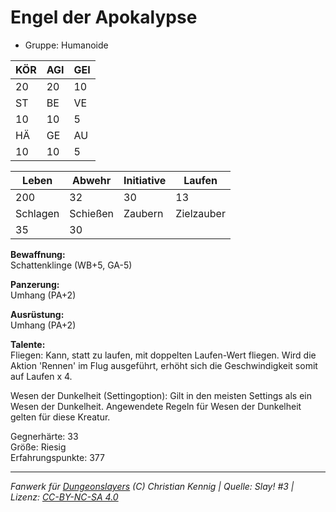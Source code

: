 # Engel der Apokalypse  
- Gruppe: Humanoide  

| KÖR | AGI | GEI |  
| --- | --- | --- |  
| 20  | 20  | 10  |
| ST  | BE  | VE  |  
| 10  | 10  | 5   |
| HÄ  | GE  | AU  |  
| 10  | 10  | 5   |


| Leben    | Abwehr   | Initiative | Laufen     |
| -------- | -------- | ---------- | ---------- |
| 200      | 32       | 30         | 13         |
| Schlagen | Schießen | Zaubern    | Zielzauber |
| 35       | 30       |            |            |

**Bewaffnung:**  
Schattenklinge (WB+5, GA-5)

**Panzerung:**  
Umhang (PA+2)

**Ausrüstung:**  
Umhang (PA+2)

**Talente:**  
Fliegen: Kann, statt zu laufen, mit doppelten Laufen-Wert fliegen. Wird die Aktion 'Rennen' im Flug ausgeführt, erhöht sich die Geschwindigkeit somit auf Laufen x 4. 

Wesen der Dunkelheit (Settingoption): Gilt in den meisten Settings als ein Wesen der Dunkelheit. Angewendete Regeln für Wesen der Dunkelheit gelten für diese Kreatur. 


Gegnerhärte: 33  
Größe: Riesig  
Erfahrungspunkte: 377  



___
*Fanwerk für [Dungeonslayers](https://www.dungeonslayers.net/) (C) Christian Kennig | Quelle: Slay! #3 | Lizenz: [CC-BY-NC-SA 4.0](https://creativecommons.org/licenses/by-nc-sa/4.0/deed.de)*